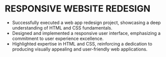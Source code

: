 # RESPONSIVE WEBSITE REDESIGN

-	Successfully executed a web app redesign project, showcasing a deep understanding of HTML and CSS fundamentals.
-	Designed and implemented a responsive user interface, emphasizing a commitment to user experience excellence.
-	Highlighted expertise in HTML and CSS, reinforcing a dedication to producing visually appealing and user-friendly web applications.
